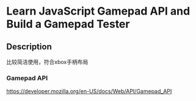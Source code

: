 # Learn JavaScript Gamepad API and Build a Gamepad Tester

## Description

比较简洁使用，符合xbox手柄布局

### Gamepad API

https://developer.mozilla.org/en-US/docs/Web/API/Gamepad_API
